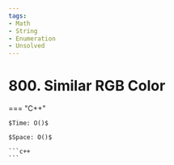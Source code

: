 ```yaml
---
tags:
- Math
- String
- Enumeration
- Unsolved
---
```



# 800. Similar RGB Color

=== "C++"

    $Time: O()$

    $Space: O()$

    ```c++
    ```
